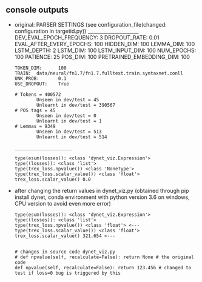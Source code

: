 ## console outputs

* original:
      PARSER SETTINGS (see configuration_file(changed: configuration in targetid.py))
      _____________________
      DEV_EVAL_EPOCH_FREQUENCY:       3
      DROPOUT_RATE:   0.01
      EVAL_AFTER_EVERY_EPOCHS:        100
      HIDDEN_DIM:     100
      LEMMA_DIM:      100
      LSTM_DEPTH:     2
      LSTM_DIM:       100
      LSTM_INPUT_DIM: 100
      NUM_EPOCHS:     100
      PATIENCE:       25
      POS_DIM:        100
      PRETRAINED_EMBEDDING_DIM:       100

      TOKEN_DIM:      100
      TRAIN:  data/neural/fn1.7/fn1.7.fulltext.train.syntaxnet.conll
      UNK_PROB:       0.1
      USE_DROPOUT:    True

      # Tokens = 400572
              Unseen in dev/test = 45
              Unlearnt in dev/test = 390567
      # POS tags = 45
              Unseen in dev/test = 0
              Unlearnt in dev/test = 1
      # Lemmas = 9349
              Unseen in dev/test = 513
              Unlearnt in dev/test = 514

      _____________________

      type(esum(losses)): <class 'dynet_viz.Expression'>
      type((losses)): <class 'list'>
      type(trex_loss.npvalue()) <class 'NoneType'>
      type(trex_loss.scalar_value()) <class 'float'>
      trex_loss.scalar_value() 0.0

* after changing the return values in dynet_viz.py (obtained through pip install dynet, conda environment with python version 3.6 on windows, CPU version to avoid even more error)

      type(esum(losses)): <class 'dynet_viz.Expression'>
      type((losses)): <class 'list'>
      type(trex_loss.npvalue()) <class 'float'> <---
      type(trex_loss.scalar_value()) <class 'float'>
      trex_loss.scalar_value() 321.654 <---


      # changes in source code dynet_viz.py
      # def npvalue(self, recalculate=False): return None # the original code
      def npvalue(self, recalculate=False): return 123.456 # changed to test if loss=0 bug is triggered by this
